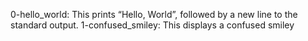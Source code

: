 0-hello_world: This prints “Hello, World”, followed by a new line to the standard output.
1-confused_smiley: This displays a confused smiley
